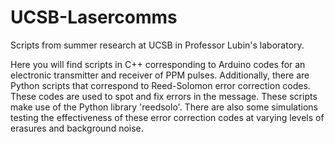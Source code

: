 # UCSB-Lasercomms
Scripts from summer research at UCSB in Professor Lubin's laboratory.

Here you will find scripts in C++ corresponding to Arduino codes for an electronic transmitter and receiver of PPM pulses.
Additionally, there are Python scripts that correspond to Reed-Solomon error correction codes. These codes are used to spot and fix errors in the message. These scripts make use of the Python library 'reedsolo'.
There are also some simulations testing the effectiveness of these error correction codes at varying levels of erasures and background noise.

